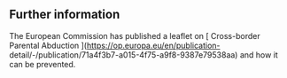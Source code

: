 ##  Further information

The European Commission has published a leaflet on [ Cross-border Parental
Abduction ](https://op.europa.eu/en/publication-
detail/-/publication/71a4f3b7-a015-4f75-a9f8-9387e79538aa) and how it can be
prevented.
